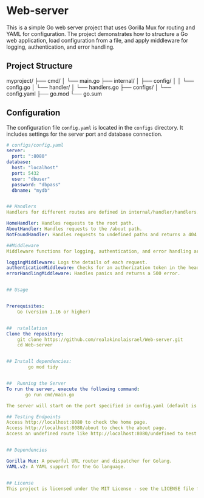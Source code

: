 # Web-server

This is a simple Go web server project that uses Gorilla Mux for routing and YAML for configuration. The project demonstrates how to structure a Go web application, load configuration from a file, and apply middleware for logging, authentication, and error handling.

## Project Structure
myproject/
├── cmd/
│ └── main.go
├── internal/
│ ├── config/
│ │ └── config.go
│ └── handler/
│ └── handlers.go
├── configs/
│ └── config.yaml
├── go.mod
└── go.sum



## Configuration

The configuration file `config.yaml` is located in the `configs` directory. It includes settings for the server port and database connection.

```yaml
# configs/config.yaml
server:
  port: ":8080"
database:
  host: "localhost"
  port: 5432
  user: "dbuser"
  password: "dbpass"
  dbname: "mydb"


## Handlers
Handlers for different routes are defined in internal/handler/handlers.go.

HomeHandler: Handles requests to the root path.
AboutHandler: Handles requests to the /about path.
NotFoundHandler: Handles requests to undefined paths and returns a 404 error.

##Middleware
Middleware functions for logging, authentication, and error handling are defined in cmd/myapp/main.go.

loggingMiddleware: Logs the details of each request.
authenticationMiddleware: Checks for an authorization token in the header.
errorHandlingMiddleware: Handles panics and returns a 500 error.


## Usage


Prerequisites: 
    Go (version 1.16 or higher)


##  nstallation
Clone the repository:
    git clone https://github.com/realakinolaisrael/Web-server.git
    cd Web-server


## Install dependencies:
        go mod tidy


##  Running the Server
To run the server, execute the following command:
       go run cmd/main.go

The server will start on the port specified in config.yaml (default is :8080).

## Testing Endpoints
Access http://localhost:8080 to check the home page.
Access http://localhost:8080/about to check the about page.
Access an undefined route like http://localhost:8080/undefined to test the custom 404 handler.


## Dependencies

Gorilla Mux: A powerful URL router and dispatcher for Golang.
YAML.v2: A YAML support for the Go language.


## License
This project is licensed under the MIT License - see the LICENSE file for details.